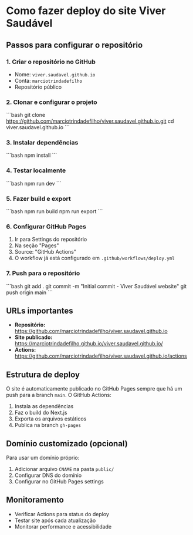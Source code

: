 # Como fazer deploy do site Viver Saudável

## Passos para configurar o repositório

### 1. Criar o repositório no GitHub
- Nome: `viver.saudavel.github.io`
- Conta: `marciotrindadefilho`
- Repositório público

### 2. Clonar e configurar o projeto
\`\`\`bash
git clone https://github.com/marciotrindadefilho/viver.saudavel.github.io.git
cd viver.saudavel.github.io
\`\`\`

### 3. Instalar dependências
\`\`\`bash
npm install
\`\`\`

### 4. Testar localmente
\`\`\`bash
npm run dev
\`\`\`

### 5. Fazer build e export
\`\`\`bash
npm run build
npm run export
\`\`\`

### 6. Configurar GitHub Pages
1. Ir para Settings do repositório
2. Na seção "Pages"
3. Source: "GitHub Actions"
4. O workflow já está configurado em `.github/workflows/deploy.yml`

### 7. Push para o repositório
\`\`\`bash
git add .
git commit -m "Initial commit - Viver Saudável website"
git push origin main
\`\`\`

## URLs importantes

- **Repositório:** https://github.com/marciotrindadefilho/viver.saudavel.github.io
- **Site publicado:** https://marciotrindadefilho.github.io/viver.saudavel.github.io/
- **Actions:** https://github.com/marciotrindadefilho/viver.saudavel.github.io/actions

## Estrutura de deploy

O site é automaticamente publicado no GitHub Pages sempre que há um push para a branch `main`. O GitHub Actions:

1. Instala as dependências
2. Faz o build do Next.js
3. Exporta os arquivos estáticos
4. Publica na branch `gh-pages`

## Domínio customizado (opcional)

Para usar um domínio próprio:
1. Adicionar arquivo `CNAME` na pasta `public/`
2. Configurar DNS do domínio
3. Configurar no GitHub Pages settings

## Monitoramento

- Verificar Actions para status do deploy
- Testar site após cada atualização
- Monitorar performance e acessibilidade
